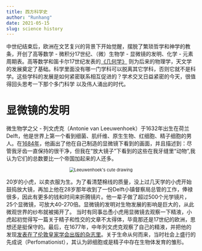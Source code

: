 ```yaml
---
title: 西方科学史
author: "Runhang"
date: 2021-05-15
slug: science history
---
```


中世纪结束后，欧洲在文艺复兴的背景下开始觉醒，摆脱了繁琐哲学和神学的教条，开创了高等数学 - 微积分17世纪、（微）生物学 - 显微镜的发明、化学 - 元素周期表。高等数学和笛卡尔17世纪发表的[《几何学》](https://baike.baidu.com/item/%E7%AC%9B%E5%8D%A1%E5%B0%94/85475?fromtitle=%E7%AC%9B%E5%8D%A1%E5%84%BF&fromid=156583)
则为后来的物理学，天文学的发展奠定了基础。科学里面没有哪一门学科可以脱离其它学科，否则它就不是科学。这些学科的发展是如何紧密联系相互促进的？学术交叉日益紧密的今天，很值得回头思考一下那个多门科学
以及伟人涌出的时代。


# 显微镜的发明

微生物学之父 - 列文虎克（Antonie van Leeuwenhoek）于1632年出生在荷兰Delft，他是世界上第一个看到细菌、肌纤维、原生生物、红细胞、精子细胞的男人。在[1684年](https://www.youtube.com/watch?v=laeowpY5WPE&t=12s)，他画出了他在自己制造的显微镜下看到的画面，并且描述到：尽管我牙齿一直保持的很干净，但我在“放大镜子”下看到的这些在我牙缝里“动物”,我认为它们的总数要比一个帝国加起来的人还多。

<center>
<img src="/cn/Website_pics/leeuwenhoek.png" alt="Leeuwenhoek's cute drawing" style="zoom:80%;" />
</center>

20岁的小虎，以卖衣服为生。为了看清楚棉线的质量，没上过几天学的小虎开始鼓捣放大镜，再加上他在28岁那年收到了一份Delft小镇督察局总管的工作，俸禄很多，因此有更多的钱和时间来折腾镜片。他一辈子做了超过500个光学镜片，25个显微镜，可放大40-270倍。显微镜的发明对生物发展的影响是巨大的，从此微观世界的纱布就被揭开了。 当时有同事怂恿小虎用显微镜去观察一下精液，小虎起初觉得写一篇关于精子和性交的文章不太得体，毕竟那还是17世纪的欧洲，思想还是挺保守的。最后，在1677年，中年列文虎克观察了自己的精液，并把他的发现[发表在了伦敦皇家学会出版的杂志里](https://archive.org/details/philtrans01261904)。关于生命从何而来，当时社会上盛行的先成说（Perfomationist），其认为卵细胞或是精子中存在生物体发育的雏形。
